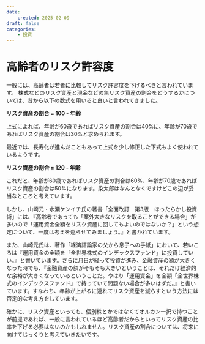 ```yaml
---
date:
    created: 2025-02-09
draft: false
categories:
    - 投資
---
```


# 高齢者のリスク許容度
一般には、高齢者は若者に比較してリスク許容度を下げるべきと言われています。
株式などのリスク資産と現金などの無リスク資産の割合をどうするかについては、昔から以下の数式を用いると良いと言われてきました。
<!-- more -->

**リスク資産の割合 = 100 - 年齢**

上式によれば、年齢が60歳であればリスク資産の割合は40%に、年齢が70歳であればリスク資産の割合は30%と求められます。

最近では、長寿化が進んだこともあって上式を少し修正した下式もよく使われているようです。

**リスク資産の割合 = 120 - 年齢**

これだと、年齢が60歳であればリスク資産の割合は60%、年齢が70歳であればリスク資産の割合は50%になります。染太郎はなんとなくですけどこの辺が妥当なところと考えています。

しかし、山崎元・水瀬ケンイチ氏の著書「全面改訂　第3版　ほったらかし投資術」には、『高齢者であっても「案外大きなリスクを取ることができる場合」が多いので「運用資金全額をリスク資産に回してもよいのではないか？」という想定について、一度は考えを巡らせてみましょう。』と書かれています。

また、山崎元氏は、著作「経済評論家の父から息子への手紙」において、若いころは『運用資金の全額を「全世界株式のインデックスファンド」に投資していい。』と書いています。さらに月日が経って投資が進み、金融資産の額が大きくなった時でも、『金融資産の額がそもそも大きいということは、それだけ経済的な余裕が大きくなっているということだ。やはり「運用資金」を全額「全世界株式のインデックスファンド」で持っていて問題ない場合が多いはずだ。』と書いています。すなわち、年齢が上がるに連れてリスク資産を減らすという方法には否定的な考え方をしています。

確かに、リスク資産といっても、個別株とかではなくてオルカン一択で持つことが前提であれば、一般に言われているほど高齢者だからといってリスク資産の比率を下げる必要はないのかもしれません。リスク資産の割合については、将来に向けてじっくりと考えていきたいです。